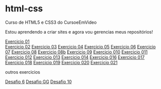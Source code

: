 # html-css
 Curso de HTML5 e CSS3 do CursoeEmVideo

 Estou aprendendo a criar sites e agora vou gerencias meus repositórios!

 <a href="./exercicios/ex001/">Exercicio 01</a>
 <br>
 <a href="./exercicios/ex002/">Exercicio 02</a>
 <a href="./exercicios/ex003/">Exercicio 03</a>
 <a href="./exercicios/ex004/">Exercicio 04</a>
 <a href="./exercicios/ex005/">Exercicio 05</a>
 <a href="./exercicios/ex006/">Exercicio 06</a>
 <a href="./exercicios/ex007/">Exercicio 07</a>
 <a href="./exercicios/ex008/">Exercicio 08</a>
 <a href="./exercicios/ex008b/">Exercicio 08b</a>
 <a href="./exercicios/ex009/">Exercicio 09</a>
 <a href="./exercicios/ex010/">Exercicio 010</a>
 <a href="./exercicios/ex011/">Exercicio 011</a>
 <a href="./exercicios/ex012/">Exercicio 012</a>
 <a href="./exercicios/ex013/">Exercicio 013</a>
 <a href="./exercicios/ex014/">Exercicio 014</a>
 <a href="./exercicios/ex016/">Exercicio 016</a>
 <a href="./exercicios/ex017/">Exercicio 017</a>
 <a href="./exercicios/ex018/">Exercicio 018</a>
 <a href="./exercicios/ex019/">Exercicio 019</a>
 <a href="./exercicios/ex020//">Exercicio 020</a>
 <a href="./exercicios/ex021/">Exercicio 021</a>

 <p> outros exercicios</p>

 <a href="./exercicios/Desafio 6 Gustravow Guanabary/">Desafio 6</a>
 <a href="./exercicios/Desafio Gustavo Guanabara/">Desafio GG</a>
 <a href="./exercicios/DesafioD&apos;10//">Desafio 10</a>

